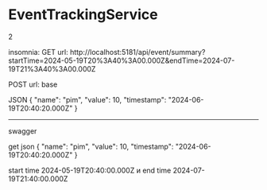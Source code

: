 # EventTrackingService
 2

insomnia:
GET
url: http://localhost:5181/api/event/summary?startTime=2024-05-19T20%3A40%3A00.000Z&endTime=2024-07-19T21%3A40%3A00.000Z

POST
url: base

JSON
{
  "name": "pim",
  "value": 10,
  "timestamp": "2024-06-19T20:40:20.000Z"
}

--------------------------------------------------------

swagger

get json
{
  "name": "pim",
  "value": 10,
  "timestamp": "2024-06-19T20:40:20.000Z"
}

start time 2024-05-19T20:40:00.000Z и end time 2024-07-19T21:40:00.000Z
